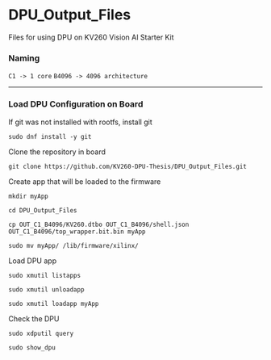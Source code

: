 # DPU_Output_Files

Files for using DPU on KV260 Vision AI Starter Kit

### Naming

`C1 -> 1 core`
`B4096 -> 4096 architecture`

---

### Load DPU Configuration on Board

If git was not installed with rootfs, install git

```
sudo dnf install -y git
```

Clone the repository in board

```
git clone https://github.com/KV260-DPU-Thesis/DPU_Output_Files.git
```

Create app that will be loaded to the firmware

```
mkdir myApp

cd DPU_Output_Files

cp OUT_C1_B4096/KV260.dtbo OUT_C1_B4096/shell.json OUT_C1_B4096/top_wrapper.bit.bin myApp

sudo mv myApp/ /lib/firmware/xilinx/
```

Load DPU app

```
sudo xmutil listapps

sudo xmutil unloadapp

sudo xmutil loadapp myApp
```

Check the DPU

```
sudo xdputil query

sudo show_dpu 
```
